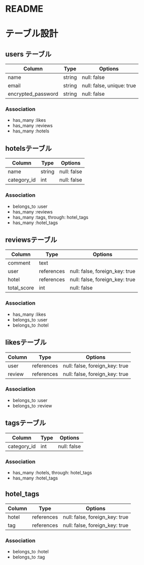 # README

# テーブル設計

## users テーブル

| Column                    | Type   | Options                   |
| ------------------------- | ------ | ------------------------- |
| name                      | string | null: false               |
| email                     | string | null: false, unique: true |
| encrypted_password        | string | null: false               |

### Association
- has_many :likes
- has_many :reviews
- has_many :hotels

## hotelsテーブル

| Column      | Type   | Options     |
| ----------- | ------ | ------------|
| name        | string | null: false |
| category_id | int    | null: false |


### Association
- belongs_to :user
- has_many :reviews
- has_many :tags, through: hotel_tags
- has_many :hotel_tags

## reviewsテーブル

| Column        | Type       | Options  
| ------------- | ---------- | ------------------------------ |
| comment       | text       |                                |
| user          | references | null: false, foreign_key: true |
| hotel         | references | null: false, foreign_key: true |
| total_score   | int        | null: false                    |


### Association
- has_many :likes
- belongs_to :user
- belongs_to :hotel

## likesテーブル

| Column | Type       | Options                        |
| ------ | ---------- | ------------------------------ |
| user   | references | null: false, foreign_key: true |
| review | references | null: false, foreign_key: true |

### Association
- belongs_to :user
- belongs_to :review

## tagsテーブル

| Column      | Type   | Options     |
| ----------- | ------ | ----------- |
| category_id | int    | null: false |


### Association
- has_many :hotels, through: hotel_tags
- has_many :hotel_tags


## hotel_tags

| Column | Type       | Options                        |
| ------ | ---------- | ------------------------------ |
| hotel  | references | null: false, foreign_key: true |
| tag    | references | null: false, foreign_key: true |

### Association
- belongs_to :hotel
- belongs_to :tag
